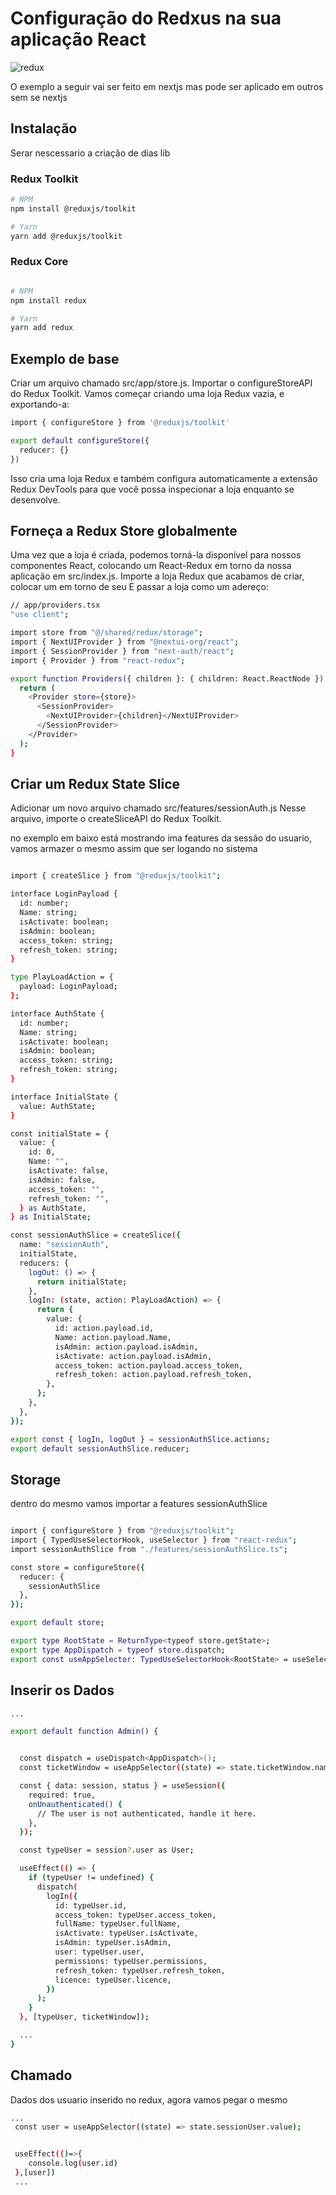 # Configuração do Redxus na sua aplicação React

![redux](/others/redux.png)

O exemplo a seguir vai ser feito em nextjs mas pode ser aplicado em outros sem se nextjs

## Instalação

Serar nescessario a criação de dias lib

### Redux Toolkit

```bash
# NPM
npm install @reduxjs/toolkit

# Yarn
yarn add @reduxjs/toolkit
```

### Redux Core

```bash

# NPM
npm install redux

# Yarn
yarn add redux

```

## Exemplo de base

Criar um arquivo chamado src/app/store.js. Importar o configureStoreAPI do Redux Toolkit. Vamos começar criando uma loja Redux vazia, e exportando-a:

```bash
import { configureStore } from '@reduxjs/toolkit'

export default configureStore({
  reducer: {}
})
```

Isso cria uma loja Redux e também configura automaticamente a extensão Redux DevTools para que você possa inspecionar a loja enquanto se desenvolve.

## Forneça a Redux Store globalmente

Uma vez que a loja é criada, podemos torná-la disponível para nossos componentes React, colocando um React-Redux <Provider>em torno da nossa aplicação em src/index.js. Importe a loja Redux que acabamos de criar, colocar um <Provider>em torno de seu <App>E passar a loja como um adereço:

```bash
// app/providers.tsx
"use client";

import store from "@/shared/redux/storage";
import { NextUIProvider } from "@nextui-org/react";
import { SessionProvider } from "next-auth/react";
import { Provider } from "react-redux";

export function Providers({ children }: { children: React.ReactNode }) {
  return (
    <Provider store={store}>
      <SessionProvider>
        <NextUIProvider>{children}</NextUIProvider>
      </SessionProvider>
    </Provider>
  );
}

```

## Criar um Redux State Slice

Adicionar um novo arquivo chamado src/features/sessionAuth.js Nesse arquivo, importe o createSliceAPI do Redux Toolkit.

no exemplo em baixo está mostrando ima features da sessão do usuario, vamos armazer o mesmo assim que ser logando no sistema

```bash

import { createSlice } from "@reduxjs/toolkit";

interface LoginPayload {
  id: number;
  Name: string;
  isActivate: boolean;
  isAdmin: boolean;
  access_token: string;
  refresh_token: string;
}

type PlayLoadAction = {
  payload: LoginPayload;
};

interface AuthState {
  id: number;
  Name: string;
  isActivate: boolean;
  isAdmin: boolean;
  access_token: string;
  refresh_token: string;
}

interface InitialState {
  value: AuthState;
}

const initialState = {
  value: {
    id: 0,
    Name: "",
    isActivate: false,
    isAdmin: false,
    access_token: "",
    refresh_token: "",
  } as AuthState,
} as InitialState;

const sessionAuthSlice = createSlice({
  name: "sessionAuth",
  initialState,
  reducers: {
    logOut: () => {
      return initialState;
    },
    logIn: (state, action: PlayLoadAction) => {
      return {
        value: {
          id: action.payload.id,
          Name: action.payload.Name,
          isAdmin: action.payload.isAdmin,
          isActivate: action.payload.isAdmin,
          access_token: action.payload.access_token,
          refresh_token: action.payload.refresh_token,
        },
      };
    },
  },
});

export const { logIn, logOut } = sessionAuthSlice.actions;
export default sessionAuthSlice.reducer;


```

## Storage

dentro do mesmo vamos importar a features sessionAuthSlice

```bash

import { configureStore } from "@reduxjs/toolkit";
import { TypedUseSelectorHook, useSelector } from "react-redux";
import sessionAuthSlice from "./features/sessionAuthSlice.ts";

const store = configureStore({
  reducer: {
    sessionAuthSlice
  },
});

export default store;

export type RootState = ReturnType<typeof store.getState>;
export type AppDispatch = typeof store.dispatch;
export const useAppSelector: TypedUseSelectorHook<RootState> = useSelector;


```

## Inserir os Dados

```bash
...

export default function Admin() {


  const dispatch = useDispatch<AppDispatch>();
  const ticketWindow = useAppSelector((state) => state.ticketWindow.name);

  const { data: session, status } = useSession({
    required: true,
    onUnauthenticated() {
      // The user is not authenticated, handle it here.
    },
  });

  const typeUser = session?.user as User;

  useEffect(() => {
    if (typeUser != undefined) {
      dispatch(
        logIn({
          id: typeUser.id,
          access_token: typeUser.access_token,
          fullName: typeUser.fullName,
          isActivate: typeUser.isActivate,
          isAdmin: typeUser.isAdmin,
          user: typeUser.user,
          permissions: typeUser.permissions,
          refresh_token: typeUser.refresh_token,
          licence: typeUser.licence,
        })
      );
    }
  }, [typeUser, ticketWindow]);

  ...
}


```

## Chamado

Dados dos usuario inserido no redux, agora vamos pegar o mesmo

```bash
...
 const user = useAppSelector((state) => state.sessionUser.value);


 useEffect(()=>{
    console.log(user.id)
 },[user])
 ...
```
